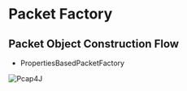 Packet Factory
==============

Packet Object Construction Flow
-------------------------------

* PropertiesBasedPacketFactory
<img alt="Pcap4J" title="Pcap4J" src="https://github.com/kaitoy/pcap4j/raw/master/www/images/propertiesBasedPacketFactory.png" />
